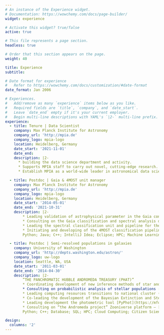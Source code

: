 ```yaml
---
# An instance of the Experience widget.
# Documentation: https://wowchemy.com/docs/page-builder/
widget: experience

# Activate this widget? true/false
active: true

# This file represents a page section.
headless: true

# Order that this section appears on the page.
weight: 40

title: Experience
subtitle:

# Date format for experience
#   Refer to https://wowchemy.com/docs/customization/#date-format
date_format: Jan 2006

# Experiences.
#   Add/remove as many `experience` items below as you like.
#   Required fields are `title`, `company`, and `date_start`.
#   Leave `date_end` empty if it's your current employer.
#   Begin multi-line descriptions with YAML's `|2-` multi-line prefix.
experience:
  - title: Tenure | Data Scientist
    company: Max Planck Institute for Astronomy
    company_url: 'http://mpia.de'
    company_logo: mpia-logo
    location: Heidelberg, Germany
    date_start: '2021-11-01'
    date_end:
    description: |2-
      * building the data science department and activity.
      * Supports MPIA staff to carry out novel, cutting-edge research.
      * Establish MPIA as a world-wide leader in astronomical data science.

  - title: Postdoc | Gaia & 4MOST unit manager
    company: Max Planck Institute for Astronomy
    company_url: 'http://mpia.de'
    company_logo: mpia-logo
    location: Heidelberg, Germany
    date_start: '2014-05-01'
    date_end: '2021-10-31'
    description: |2-
        * Leading validation of astrophysical parameter in the Gaia consortium (Coordination Unit 8)
        * Consulting on the Gaia classification and spectral analysis development – DSC & GSP-Phot
        * Leading the spectral classification unit and pipeline for the 4MOST observations
        * Initiating and developing of the 4MOST classification pipeline – 4CP
        Python; Java; C++; IntelliJ Idea; Eclipse; HPC; Machine Learning; project management; databases

  - title: Postdoc | Semi-resolved populations in galaxies
    company: University of Washington
    company_url: 'http://depts.washington.edu/astron/'
    company_logo: uw-logo
    location: Seattle, WA, USA
    date_start: '2011-03-01'
    date_end: '2014-04-30'
    description: |2-
        ”THE PANCHROMATIC HUBBLE ANDROMEDA TREASURY (PHAT)”
        * Coordinating development of new inference methods of star and cluster formation histories
        * Consulting on probabilistic analysis of stellar populations : initial mass function & extinction
        * Leading computing resources transitions to national cluster (XSEDE), Amazon Cloud
        * Co-leading the development of the Bayesian Extinction and Stellar Tool – [BEAST](https://github.com/BEAST-Fitting/beast)
        * Leading development the photometric tool [PyPhot](https://mfouesneau.github.io/pyphot/)
        * Consulting on “the Andromeda project” Zooniverse platform – [andromeda-project](https://www.zooniverse.org/projects/zooniverse/andromeda-project)
        Python; C++; Database; SQL; HPC; Cloud Computing; Citizen Science; Probabilistic Modeling

design:
  columns: '2'
---
```

